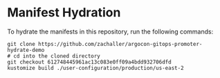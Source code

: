 # Manifest Hydration

To hydrate the manifests in this repository, run the following commands:

```shell
git clone https://github.com/zachaller/argocon-gitops-promoter-hydrate-demo
# cd into the cloned directory
git checkout 612748445961ac13c083e0ff09a4bdd932706dfd
kustomize build ./user-configuration/production/us-east-2
```
